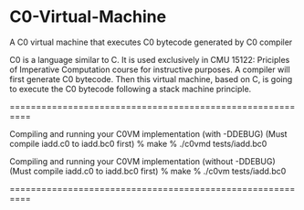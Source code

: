 # C0-Virtual-Machine
A C0 virtual machine that executes C0 bytecode generated by C0 compiler 

C0 is a language similar to C. It is used exclusively in CMU 15122: Priciples of Imperative Computation course for instructive purposes. 
A compiler will first generate C0 bytecode. Then this virtual machine, based on C, is going to execute the C0 bytecode following a stack machine principle. 


==========================================================

Compiling and running your C0VM implementation (with -DDEBUG)
(Must compile iadd.c0 to iadd.bc0 first)
   % make
   % ./c0vmd tests/iadd.bc0

Compiling and running your C0VM implementation (without -DDEBUG)
(Must compile iadd.c0 to iadd.bc0 first)
   % make
   % ./c0vm tests/iadd.bc0

==========================================================
